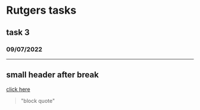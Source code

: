 # Rutgers tasks
## task 3
### 09/07/2022

---

## small header after break

[click here](https://www.yandex.ru)

> "block quote"


